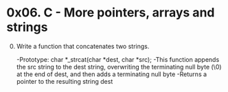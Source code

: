 # 0x06. C - More pointers, arrays and strings
0) Write a function that concatenates two strings.

    -Prototype: char *_strcat(char *dest, char *src);
    -This function appends the src string to the dest string, overwriting the terminating null byte (\0) at the end of dest, and then adds a terminating null byte
    -Returns a pointer to the resulting string dest
